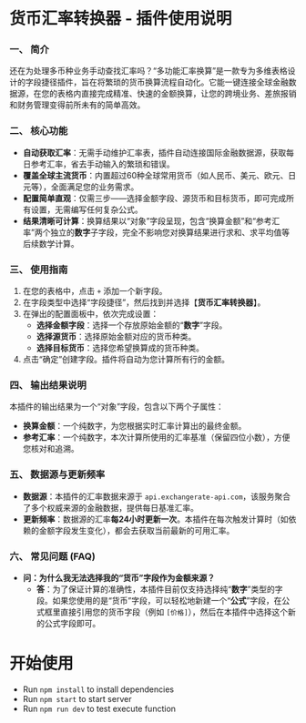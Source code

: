# **货币汇率转换器 - 插件使用说明**

### **一、 简介**

还在为处理多币种业务手动查找汇率吗？“多功能汇率换算”是一款专为多维表格设计的字段捷径插件，旨在将繁琐的货币换算流程自动化。它能一键连接全球金融数据源，在您的表格内直接完成精准、快速的金额换算，让您的跨境业务、差旅报销和财务管理变得前所未有的简单高效。

### **二、 核心功能**

* **自动获取汇率**：无需手动维护汇率表，插件自动连接国际金融数据源，获取每日参考汇率，省去手动输入的繁琐和错误。
* **覆盖全球主流货币**：内置超过60种全球常用货币（如人民币、美元、欧元、日元等），全面满足您的业务需求。
* **配置简单直观**：仅需三步——选择金额字段、源货币和目标货币，即可完成所有设置，无需编写任何复杂公式。
* **结果清晰可计算**：换算结果以“对象”字段呈现，包含“换算金额”和“参考汇率”两个独立的**数字**子字段，完全不影响您对换算结果进行求和、求平均值等后续数学计算。

### **三、 使用指南**

1.  在您的表格中，点击 `+` 添加一个新字段。
2.  在字段类型中选择“字段捷径”，然后找到并选择【**货币汇率转换器**】。
3.  在弹出的配置面板中，依次完成设置：
    * **选择金额字段**：选择一个存放原始金额的“**数字**”字段。
    * **选择源货币**：选择原始金额对应的货币种类。
    * **选择目标货币**：选择您希望换算成的货币种类。
4.  点击“确定”创建字段。插件将自动为您计算所有行的金额。

### **四、 输出结果说明**

本插件的输出结果为一个“对象”字段，包含以下两个子属性：

* **换算金额**：一个纯数字，为您根据实时汇率计算出的最终金额。
* **参考汇率**：一个纯数字，本次计算所使用的汇率基准（保留四位小数），方便您核对和追溯。

### **五、 数据源与更新频率**

* **数据源**：本插件的汇率数据来源于 `api.exchangerate-api.com`，该服务聚合了多个权威来源的金融数据，提供每日基准汇率。
* **更新频率**：数据源的汇率**每24小时更新一次**。本插件在每次触发计算时（如依赖的金额字段发生变化），都会去获取当前最新的可用汇率。

### **六、 常见问题 (FAQ)**

* **问：为什么我无法选择我的“货币”字段作为金额来源？**
    * **答**：为了保证计算的准确性，本插件目前仅支持选择纯“**数字**”类型的字段。如果您使用的是“货币”字段，可以轻松地新建一个“**公式**”字段，在公式框里直接引用您的货币字段（例如 `[价格]`），然后在本插件中选择这个新的公式字段即可。

# 开始使用
- Run `npm install` to install dependencies
- Run `npm start` to start server
- Run `npm run dev` to test execute function
